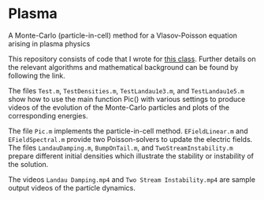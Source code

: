 # Plasma
A Monte-Carlo (particle-in-cell) method for a Vlasov-Poisson equation arising in plasma physics

This repository consists of code that I wrote for [this class](https://www-m16.ma.tum.de/Allgemeines/MonteCarloMeth). Further details on the relevant algorithms and mathematical background can be found by following the link.

The files `Test.m`, `TestDensities.m`, `TestLandau1e3.m`, and `TestLandau1e5.m` show how to use the main function Pic() with various settings to produce videos of the evolution of the Monte-Carlo particles and plots of the corresponding energies.

The file `Pic.m` implements the particle-in-cell method. `EFieldLinear.m` and `EFieldSpectral.m` provide two Poisson-solvers to update the electric fields. The files `LandauDamping.m`, `BumpOnTail.m`, and `TwoStreamInstability.m` prepare different initial densities which illustrate the stability or instability of the solution.

The videos `Landau Damping.mp4` and `Two Stream Instability.mp4` are sample output videos of the particle dynamics.

